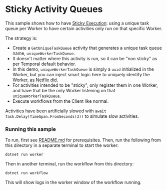 # Sticky Activity Queues

This sample shows how to have [Sticky Execution](https://docs.temporal.io/tasks/#sticky-execution): using a unique task queue per Worker to have certain activities only run on that specific Worker.

The strategy is:

- Create a `GetUniqueTaskQueue` activity that generates a unique task queue name, `uniqueWorkerTaskQueue`.
- It doesn't matter where this activity is run, so it can be "non sticky" as per Temporal default behavior.
- In this demo, `uniqueWorkerTaskQueue` is simply a `uuid` initialized in the Worker, but you can inject smart logic here to uniquely identify the Worker, [as Netflix did](https://community.temporal.io/t/using-dynamic-task-queues-for-traffic-routing/3045).
- For activities intended to be "sticky", only register them in one Worker, and have that be the only Worker listening on that `uniqueWorkerTaskQueue`.
- Execute workflows from the Client like normal.

Activities have been artificially slowed with `await Task.Delay(TimeSpan.FromSeconds(3))` to simulate slow activities.

### Running this sample

To run, first see [README.md](../../README.md) for prerequisites. Then, run the following from this directory
in a separate terminal to start the worker:

    dotnet run worker

Then in another terminal, run the workflow from this directory:

    dotnet run workflow

This will show logs in the worker window of the workflow running.